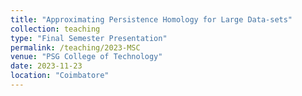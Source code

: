 ```yaml
---
title: "Approximating Persistence Homology for Large Data-sets"
collection: teaching
type: "Final Semester Presentation"
permalink: /teaching/2023-MSC
venue: "PSG College of Technology"
date: 2023-11-23
location: "Coimbatore"
---
```



<center> 
    <object data= 
"/files/Final_Report_Presentation.pdf" 
            width="1200"
            height="800"> 
    </object> 
</center> 